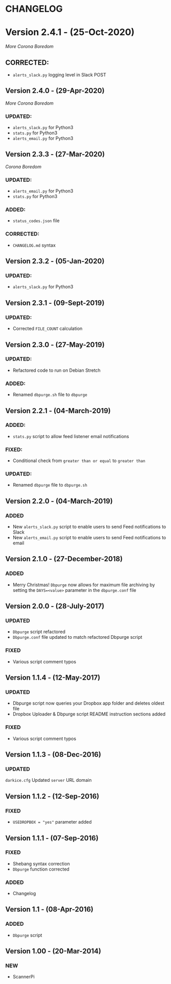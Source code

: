 # CHANGELOG

# Version 2.4.1 - (25-Oct-2020)
*More Corona Boredom*
## CORRECTED:
- `alerts_slack.py` logging level in Slack POST

## Version 2.4.0 - (29-Apr-2020)
*More Corona Boredom*
### UPDATED:
- `alerts_slack.py` for Python3
- `stats.py` for Python3
- `alerts_email.py` for Python3

## Version 2.3.3 - (27-Mar-2020)
*Corona Boredom*
### UPDATED:
- `alerts_email.py` for Python3
- `stats.py` for Python3
### ADDED:
- `status_codes.json` file
### CORRECTED:
- `CHANGELOG.md` syntax

## Version 2.3.2 - (05-Jan-2020)
### UPDATED:
- `alerts_slack.py` for Python3

## Version 2.3.1 - (09-Sept-2019)
### UPDATED:
- Corrected `FILE_COUNT` calculation

## Version 2.3.0 - (27-May-2019)
### UPDATED:
- Refactored code to run on Debian Stretch
### ADDED:
- Renamed `dbpurge.sh` file to `dbpurge`

## Version 2.2.1 - (04-March-2019)
### ADDED:
- `stats.py` script to allow feed listener email notifications
### FIXED:
- Conditional check from `greater than or equal` to `greater than`
### UPDATED:
- Renamed `dbpurge` file to `dbpurge.sh` 

## Version 2.2.0 - (04-March-2019)
### ADDED
- New `alerts_slack.py` script to enable users to send Feed notifications to Slack 
- New `alerts_email.py` script to enable users to send Feed notifications to email

## Version 2.1.0 - (27-December-2018)
### ADDED
- Merry Christmas! `Dbpurge` now allows for maximum file archiving by setting the `DAYS=<value>` parameter in the `dbpurge.conf` file 

## Version 2.0.0 - (28-July-2017)
### UPDATED
- `Dbpurge` script refactored
- `Dbpurge.conf` file updated to match refactored Dbpurge script
### FIXED
- Various script comment typos

## Version 1.1.4 - (12-May-2017)
### UPDATED
- Dbpurge script now queries your Dropbox app folder and deletes oldest file
- Dropbox Uploader & Dbpurge script README instruction sections added
### FIXED
- Various script comment typos

## Version 1.1.3 - (08-Dec-2016)
### UPDATED
`darkice.cfg` Updated `server` URL domain

## Version 1.1.2 - (12-Sep-2016)
### FIXED
 - `USEDROPBOX = "yes"` parameter added

## Version 1.1.1 - (07-Sep-2016)
### FIXED
- Shebang syntax correction
- `Dbpurge` function corrected
### ADDED
- Changelog

## Version 1.1 - (08-Apr-2016)
### ADDED
- `Dbpurge` script

## Version 1.00 - (20-Mar-2014)
### NEW
- ScannerPi
